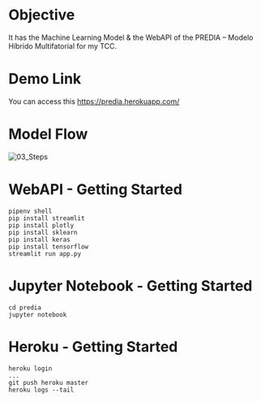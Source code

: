 # Objective

It has the Machine Learning Model & the WebAPI of the PREDIA – Modelo Híbrido Multifatorial for my TCC.

# Demo Link

You can access this https://predia.herokuapp.com/

# Model Flow

![03_Steps](https://user-images.githubusercontent.com/8363610/93715710-64c06d80-fb41-11ea-8c43-ba6249cf8823.png)

# WebAPI - Getting Started

```
pipenv shell
pip install streamlit
pip install plotly
pip install sklearn
pip install keras
pip install tensorflow
streamlit run app.py
```

# Jupyter Notebook - Getting Started

```
cd predia
jupyter notebook
```

# Heroku - Getting Started

```
heroku login
...
git push heroku master
heroku logs --tail
```
